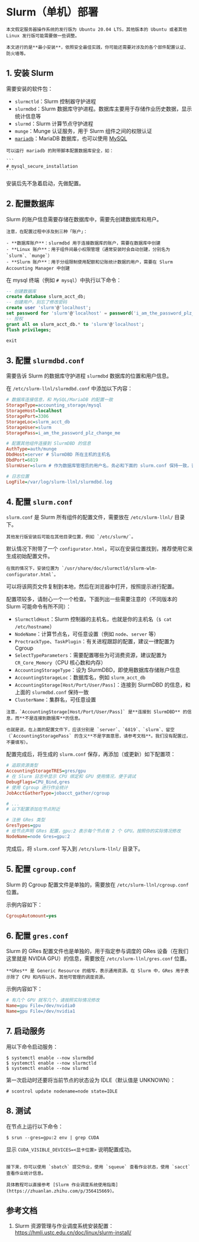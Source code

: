 # Slurm（单机）部署

```admonish warning
本文假定服务器操作系统的发行版为 Ubuntu 20.04 LTS，其他版本的 Ubuntu 或者其他 Linux 发行版可能需要做一些调整。

本文进行的是**最小安装**，依照安全最佳实践，你可能还需要对涉及的各个部件配置认证、防火墙等。
```

## 1. 安装 Slurm

需要安装的软件包：
- `slurmctld`：Slurm 控制器守护进程
- `slurmdbd`：Slurm 数据库守护进程。数据库主要用于存储作业历史数据，显示统计信息等
- `slurmd`：Slurm 计算节点守护进程
- `munge`：Munge 认证服务，用于 Slurm 组件之间的权限认证
- [`mariadb`](https://mariadb.org/)：MariaDB 数据库，也可以使用 [MySQL](https://www.mysql.com/)

~~~admonish tip
可以运行 mariadb 的附带脚本配置数据库安全，如：

```
# mysql_secure_installation
```
~~~
安装后先不急着启动，先做配置。

## 2. 配置数据库

Slurm 的账户信息需要存储在数据库中，需要先创建数据库和用户。

```admonish note
注意，在配置过程中涉及到三种「账户」：

- **数据库账户**：slurmdbd 用于连接数据库的账户，需要在数据库中创建
- **Linux 账户**：用于组件间最小权限管理（通常安装时会自动创建，分别名为 `slurm`、`munge`）
- **Slurm 账户**：用于分组限制使用配额和记账统计数据的用户，需要在 Slurm Accounting Manager 中创建
```

在 mysql 终端（例如 `# mysql`）中执行以下命令：

```sql
-- 创建数据库
create database slurm_acct_db;
-- 创建用户，别忘了修改密码
create user 'slurm'@'localhost';
set password for 'slurm'@'localhost' = password('i_am_the_password_plz_change_me');
-- 授权
grant all on slurm_acct_db.* to 'slurm'@'localhost';
flush privileges;

exit
```

## 3. 配置 `slurmdbd.conf`

需要告诉 Slurm 的数据库守护进程 `slurmdbd` 数据库的位置和用户信息。

在 `/etc/slurm-llnl/slurmdbd.conf` 中添加以下内容：

```ini
# 数据库连接信息，和 MySQL/MariaDB 的配置一致
StorageType=accounting_storage/mysql
StorageHost=localhost
StoragePort=3306
StorageLoc=slurm_acct_db
StorageUser=slurm
StoragePass=i_am_the_password_plz_change_me

# 配置其他组件连接到 SlurmDBD 的信息
AuthType=auth/munge
DbdHost=server # SlurmDBD 所在主机的主机名
DbdPort=6819
SlurmUser=slurm # 作为数据库管理员的用户名，务必和下面的 slurm.conf 保持一致，否则 slurmctld 无法修改数据库

# 日志位置
LogFile=/var/log/slurm-llnl/slurmdbd.log
```



## 4. 配置 `slurm.conf`

`slurm.conf` 是 Slurm 所有组件的配置文件，需要放在 `/etc/slurm-llnl/` 目录下。

```admonish note
其他发行版安装后可能在其他目录位置，例如 `/etc/slurm/`。
```

默认情况下附带了一个 `configurator.html`，可以在安装位置找到，推荐使用它来生成初始配置文件。

```admonish example
在我的情况下，安装位置为 `/usr/share/doc/slurmctld/slurm-wlm-configurator.html`。
```

可以将该网页文件复制到本地，然后在浏览器中打开，按照提示进行配置。

配置项较多，请耐心一个一个检查。下面列出一些需要注意的（不同版本的 Slurm 可能命令有所不同）：

- `SlurmctldHost`：Slurm 控制器的主机名，也就是你的主机名（`$ cat /etc/hostname`）
- `NodeName`：计算节点名，可任意设置（例如 `node`、`server` 等）
- `ProctrackType`、`TaskPlugin`：有关进程跟踪的配置，建议一律配置为 Cgroup
- `SelectTypeParameters`：需要配置哪些为可消费资源，建议配置为 `CR_Core_Memory`（CPU 核心数和内存）
- `AccountingStorageType`：设为 SlurmDBD，即使用数据库存储账户信息
- `AccountingStorageLoc`：数据库名，例如 `slurm_acct_db`
- `AccountingStorage[Host/Port/User/Pass]`：连接到 SlurmDBD 的信息，和上面的 `slurmdbd.conf` 保持一致
- `ClusterName`：集群名，可任意设置

```admonish warning
注意，`AccountingStorage[Host/Port/User/Pass]` 是**连接到 SlurmDBD** 的信息，而**不是连接到数据库**的信息。

也就是说，在上面的配置文件下，应该分别是 `server`、`6819`、`slurm`、留空（`AccountingStoragePass` 的含义**不是字面意思，请参考文档**。我们没有配置过，不要填写）。
```

配置完成后，将生成的 `slurm.conf` 保存，再添加（或更新）如下配置项：

```ini
# 追踪资源类型
AccountingStorageTRES=gres/gpu
# 在 Slurm 日志中显示 CPU 绑定和 GPU 使用情况，便于调试
DebugFlags=CPU_Bind,gres
# 使用 Cgroup 进行作业统计
JobAcctGatherType=jobacct_gather/cgroup

# ...
# 以下配置添加在节点附近

# 注册 GRes 类型
GresTypes=gpu
# 给节点声明 GRes 配置，gpu:2 表示每个节点有 2 个 GPU。按照你的实际情况修改
NodeName=node Gres=gpu:2
```

完成后，将 `slurm.conf` 写入到 `/etc/slurm-llnl/` 目录下。

## 5. 配置 `cgroup.conf`

Slurm 的 Cgroup 配置文件是单独的，需要放在 `/etc/slurm-llnl/cgroup.conf` 位置。

示例内容如下：

```ini
CgroupAutomount=yes 
```

## 6. 配置 `gres.conf`

Slurm 的 GRes 配置文件也是单独的，用于指定参与调度的 GRes 设备（在我们这里就是 NVIDIA GPU）的信息，需要放在 `/etc/slurm-llnl/gres.conf` 位置。

```admonish note
**GRes** 是 Generic Resource 的缩写，表示通用资源。在 Slurm 中，GRes 用于表示除了 CPU 和内存以外，其他可管理的调度资源。
```

示例内容如下：

```ini
# 有几个 GPU 就写几个，请按照实际情况修改
Name=gpu File=/dev/nvidia0
Name=gpu File=/dev/nvidia1
```

## 7. 启动服务

用以下命令启动服务：

```
$ systemctl enable --now slurmdbd
$ systemctl enable --now slurmctld
$ systemctl enable --now slurmd
```

第一次启动时还要将当前节点的状态设为 IDLE（默认值是 UNKNOWN）：

```
# scontrol update nodename=node state=IDLE
```

## 8. 测试

在节点上运行以下命令：

```
$ srun --gres=gpu:2 env | grep CUDA
```

显示 `CUDA_VISIBLE_DEVICES=<显卡位置>` 说明配置成功。

```admonish tip

接下来，你可以使用 `sbatch` 提交作业，使用 `squeue` 查看作业状态，使用 `sacct` 查看作业统计信息。

具体教程可以直接参考 [Slurm 作业调度系统使用指南](https://zhuanlan.zhihu.com/p/356415669)。
```

## 参考文档

1. Slurm 资源管理与作业调度系统安装配置：<https://hmli.ustc.edu.cn/doc/linux/slurm-install/>
